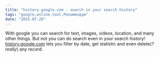 ```yaml
---
title: "history.google.com - search in your search history"
tags: "google,online,tool,Рекомендую"
date: "2015-07-29"
---
```


With google you can search for text, images, videos, location, and many other things. But not you can do search even in your search history! [history.google.com](https://history.google.com) lets you filter by date, get statistic and even delete(_?really_) any record.
